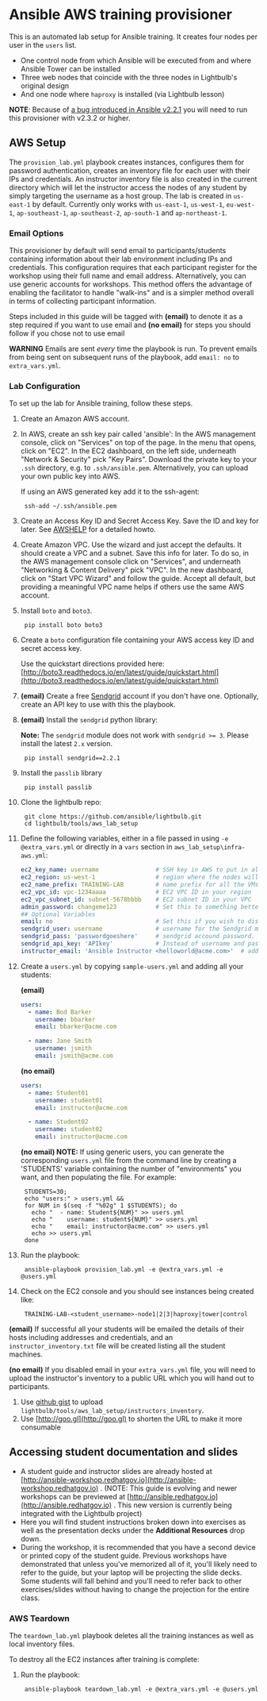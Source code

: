 # Ansible AWS training provisioner

This is an automated lab setup for Ansible training. It creates four nodes per user in the `users` list.

* One control node from which Ansible will be executed from and where Ansible Tower can be installed
* Three web nodes that coincide with the three nodes in Lightbulb's original design
* And one node where `haproxy` is installed (via Lightbulb lesson)

**NOTE**: Because of [a bug introduced in Ansible v2.2.1](https://github.com/ansible/lightbulb/issues/112) you will need to run this provisioner with v2.3.2 or higher.

## AWS Setup

The `provision_lab.yml` playbook creates instances, configures them for password authentication, creates an inventory file for each user with their IPs and credentials. An instructor inventory file is also created in the current directory which will let the instructor access the nodes of any student by simply targeting the username as a host group. The lab is created in `us-east-1` by default.  Currently only works with `us-east-1`, `us-west-1`, `eu-west-1`, `ap-southeast-1`, `ap-southeast-2`, `ap-south-1` and `ap-northeast-1`.

### Email Options

This provisioner by default will send email to participants/students containing information about their lab environment including IPs and credentials. This configuration requires that each participant register for the workshop using their full name and email address.   Alternatively, you can use generic accounts for workshops.  This method offers the advantage of enabling the facilitator to handle "walk-ins" and is a simpler method overall in terms of collecting participant information.

Steps included in this guide will be tagged with __(email)__ to denote it as a step required if you want to use email and __(no email)__ for steps you should follow if you chose not to use email

**WARNING** Emails are sent _every_ time the playbook is run. To prevent emails from being sent on subsequent runs of the playbook, add `email: no` to `extra_vars.yml`.

### Lab Configuration

To set up the lab for Ansible training, follow these steps.

1. Create an Amazon AWS account.

1. In AWS, create an ssh key pair called 'ansible': In the AWS management console, click on "Services" on top of the page. In the menu that opens, click on "EC2". In the EC2 dashboard, on the left side, underneath "Network & Security" pick "Key Pairs". Download the private key to your `.ssh` directory, e.g. to `.ssh/ansible.pem`. Alternatively, you can upload your own public key into AWS.

      If using an AWS generated key add it to the ssh-agent:

        ssh-add ~/.ssh/ansible.pem

1. Create an Access Key ID and Secret Access Key. Save the ID and key for later. See [AWSHELP](aws-directions/AWSHELP.md) for a detailed howto.

1. Create Amazon VPC. Use the wizard and just accept the defaults. It should create a VPC and a subnet. Save this info for later. To do so, in the AWS management console click on "Services", and underneath "Networking & Content Delivery" pick "VPC". In the new dashboard, click on "Start VPC Wizard" and follow the guide. Accept all default, but providing a meaningful VPC name helps if others use the same AWS account.

1. Install `boto` and `boto3`.

        pip install boto boto3

1. Create a `boto` configuration file containing your AWS access key ID and secret access key.

      Use the quickstart directions provided here: [http://boto3.readthedocs.io/en/latest/guide/quickstart.html](http://boto3.readthedocs.io/en/latest/guide/quickstart.html)

1. __(email)__ Create a free [Sendgrid](http://sendgrid.com) account if you don't have one. Optionally, create an API key to use with this the playbook.

1. __(email)__ Install the `sendgrid` python library:

    **Note:** The `sendgrid` module does not work with `sendgrid >= 3`. Please install the latest `2.x` version.

        pip install sendgrid==2.2.1

1. Install the `passlib` library

        pip install passlib

1. Clone the lightbulb repo:

        git clone https://github.com/ansible/lightbulb.git
        cd lightbulb/tools/aws_lab_setup

1. Define the following variables, either in a file passed in using `-e @extra_vars.yml` or directly in a `vars` section in `aws_lab_setup\infra-aws.yml`:

      ```yaml
      ec2_key_name: username                # SSH key in AWS to put in all the instances
      ec2_region: us-west-1                 # region where the nodes will live
      ec2_name_prefix: TRAINING-LAB         # name prefix for all the VMs
      ec2_vpc_id: vpc-1234aaaa              # EC2 VPC ID in your region
      ec2_vpc_subnet_id: subnet-5678bbbb    # EC2 subnet ID in your VPC
      admin_password: changeme123           # Set this to something better if you'd like. Defaults to 'LearnAnsible[two digit month][two digit year]', e.g., LearnAnsible0416
      ## Optional Variables
      email: no                             # Set this if you wish to disable email
      sendgrid_user: username               # username for the Sendgrid module.  Not required if "email: no" is set
      sendgrid_pass: 'passwordgoeshere'     # sendgrid accound password.  Not required if "email: no" is set
      sendgrid_api_key: 'APIkey'            # Instead of username and password, you may use an API key. Don't define both. Not required if "email: no" is set
      instructor_email: 'Ansible Instructor <helloworld@acme.com>'  # address you want the emails to arrive from. Not required if "email: no" is set
      ```

1. Create a `users.yml` by copying `sample-users.yml` and adding all your students:

    __(email)__

    ```yaml
    users:
      - name: Bod Barker
        username: bbarker
        email: bbarker@acme.com

      - name: Jane Smith
        username: jsmith
        email: jsmith@acme.com
    ```

    __(no email)__

    ```yaml
    users:
      - name: Student01
        username: student01
        email: instructor@acme.com

      - name: Student02
        username: student02
        email: instructor@acme.com
    ```

    **(no email) NOTE:**  If using generic users, you can generate the corresponding
`users.yml` file from the command line by creating a 'STUDENTS' variable
containing the number of "environments" you want, and then populating the file.
For example:

        STUDENTS=30;
        echo "users:" > users.yml &&
        for NUM in $(seq -f "%02g" 1 $STUDENTS); do
          echo "  - name: Student${NUM}" >> users.yml
          echo "    username: student${NUM}" >> users.yml
          echo "    email: instructor@acme.com" >> users.yml
          echo >> users.yml
        done

1. Run the playbook:

        ansible-playbook provision_lab.yml -e @extra_vars.yml -e @users.yml

1. Check on the EC2 console and you should see instances being created like:

        TRAINING-LAB-<student_username>-node1|2|3|haproxy|tower|control

__(email)__ If successful all your students will be emailed the details of their hosts including addresses and credentials, and an `instructor_inventory.txt` file will be created listing all the student machines.

__(no email)__ If you disabled email in your `extra_vars.yml` file, you will need to upload the instructor's inventory to a public URL which you will hand out to participants.

1. Use [github gist](https://gist.github.com/) to upload `lightbulb/tools/aws_lab_setup/instructors_inventory`.
1. Use [http://goo.gl](http://goo.gl) to shorten the URL to make it more consumable

## Accessing student documentation and slides

* A student guide and instructor slides are already hosted at [http://ansible-workshop.redhatgov.io](http://ansible-workshop.redhatgov.io) . (NOTE:  This guide is evolving and newer workshops can be previewed at [http://ansible.redhatgov.io](http://ansible.redhatgov.io) . This new version is currently being integrated with the Lightbulb project)
* Here you will find student instructions broken down into exercises as well as the presentation decks under the __Additional Resources__ drop down.
* During the workshop, it is recommended that you have a second device or printed copy of the student guide.  Previous workshops have demonstrated that unless you've memorized all of it, you'll likely need to refer to the guide, but your laptop will be projecting the slide decks.  Some students will fall behind and you'll need to refer back to other exercises/slides without having to change the projection for the entire class.

### AWS Teardown

The `teardown_lab.yml` playbook deletes all the training instances as well as local inventory files.

To destroy all the EC2 instances after training is complete:

1. Run the playbook:

        ansible-playbook teardown_lab.yml -e @extra_vars.yml -e @users.yml
